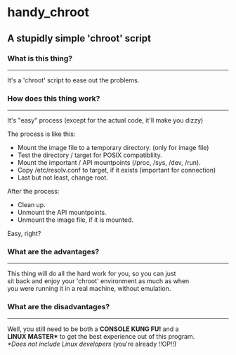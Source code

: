 # handy\_chroot
## A stupidly simple 'chroot' script

### What is this thing?
---
It's a 'chroot' script to ease out the problems.

### How does this thing work?
---
It's "easy" process (except for the actual code, it'll make you dizzy)

The process is like this:
* Mount the image file to a temporary directory. (only for image file)
* Test the directory / target for POSIX compatibliity.
* Mount the important / API mountpoints (/proc, /sys, /dev, /run).
* Copy /etc/resolv.conf to target, if it exists (important for connection)
* Last but not least, change root.
 
After the process:
* Clean up.
* Unmount the API mountpoints.
* Unmount the image file, if it is mounted.

Easy, right?

### What are the advantages?
---
This thing will do all the hard work for you, so you can just  
sit back and enjoy your 'chroot' environment as much as when  
you were running it in a real machine, without emulation.

### What are the disadvantages?
---
Well, you still need to be both a **CONSOLE KUNG FU!** and a  
**LINUX MASTER\*** to get the best experience out of this program.  
*\*Does not include Linux developers* (you're already !!OP!!)

